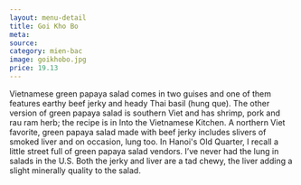 ```yaml
---
layout: menu-detail
title: Goi Kho Bo
meta: 
source: 
category: mien-bac
image: goikhobo.jpg
price: 19.13
---
```



Vietnamese green papaya salad comes in two guises and one of them features earthy beef jerky and heady Thai basil (hung que). The other version of green papaya salad is southern Viet and has shrimp, pork and rau ram herb; the recipe is in Into the Vietnamese Kitchen. A northern Viet favorite, green papaya salad made with beef jerky includes slivers of smoked liver and on occasion, lung too. In Hanoi's Old Quarter, I recall a little street full of green papaya salad vendors. I’ve never had the lung in salads in the U.S. Both the jerky and liver are a tad chewy, the liver adding a slight minerally quality to the salad.